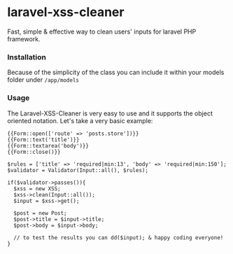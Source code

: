 laravel-xss-cleaner
===================

Fast, simple &amp; effective way to clean users' inputs for laravel PHP framework.

### Installation
Because of the simplicity of the class you can include it within your models folder under `/app/models`

### Usage
The Laravel-XSS-Cleaner is very easy to use and it supports the object oriented notation. Let's take a very basic example:

```
{{Form::open(['route' => 'posts.store'])}}
{{Form::text('title')}}
{{Form::textarea('body')}}
{{Form::close()}}
```

```
$rules = ['title' => 'required|min:13', 'body' => 'required|min:150'];
$validator = Validator(Input::all(), $rules);

if($validator->passes()){
  $xss = new XSS;
  $xss->clean(Input::all());
  $input = $xss->get();
  
  $post = new Post;
  $post->title = $input->title;
  $post->body = $input->body;
  
  // to test the results you can dd($input); & happy coding everyone!
}
```
